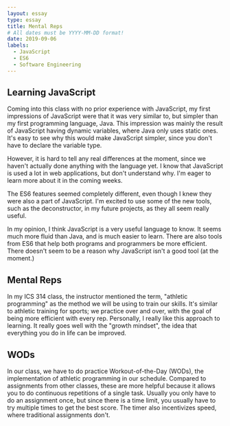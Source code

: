 ```yaml
---
layout: essay
type: essay
title: Mental Reps
# All dates must be YYYY-MM-DD format!
date: 2019-09-06
labels:
  - JavaScript
  - ES6
  - Software Engineering
---
```


## Learning JavaScript
Coming into this class with no prior experience with JavaScript, my first impressions of JavaScript were that it was very similar to, but simpler than my first programming language, Java. This impression was mainly the result of JavaScript having dynamic variables, where Java only uses static ones. It's easy to see why this would make JavaScript simpler, since you don't have to declare the variable type. 

However, it is hard to tell any real differences at the moment, since we haven't actually done anything with the language yet. I know that JavaScript is used a lot in web applications, but don't understand why. I'm eager to learn more about it in the coming weeks.

The ES6 features seemed completely different, even though I knew they were also a part of JavaScript. I'm excited to use some of the new tools, such as the deconstructor, in my future projects, as they all seem really useful.

In my opinion, I think JavaScript is a very useful language to know. It seems much more fluid than Java, and is much easier to learn. There are also tools from ES6 that help both programs and programmers be more efficient. There doesn't seem to be a reason why JavaScript isn't a good tool (at the moment.) 
## Mental Reps
In my ICS 314 class, the instructor mentioned the term, "athletic programming" as the method we will be using to train our skills. It's similar to athletic training for sports; we practice over and over, with the goal of being more efficient with every rep. Personally, I really like this approach to learning. It really goes well with the "growth mindset", the idea that everything you do in life can be improved. 
## WODs
In our class, we have to do practice Workout-of-the-Day (WODs), the implementation of athletic programming in our schedule. Compared to assignments from other classes, these are more helpful because it allows you to do continuous repetitions of a single task. Usually you only have to do an assignment once, but since there is a time limit, you usually have to try multiple times to get the best score. The timer also incentivizes speed, where traditional assignments don't.

